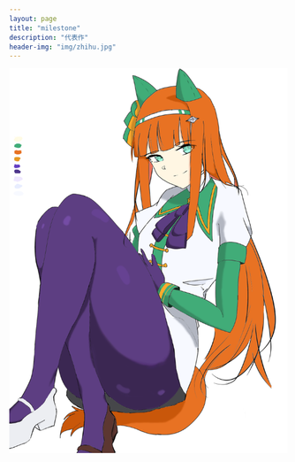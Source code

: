 ```yaml
---
layout: page
title: "milestone"
description: "代表作"
header-img: "img/zhihu.jpg"
---
```


<img src = "img/鈴鹿(一稿）.png"/>






